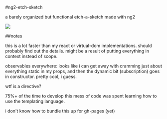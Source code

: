 #ng2-etch-sketch

a barely organized but functional etch-a-sketch made with ng2

![](https://s3.amazonaws.com/f.cl.ly/items/0z1T1R1b2D1H2k0R2U3E/Screen%20Shot%202016-02-02%20at%204.41.15%20PM.png?v=944abb74)

##notes

this is a lot faster than my react or virtual-dom implementations. should probably find out the details. might be a result of putting everything in context instead of scope.

observables everywhere: looks like i can get away with cramming just about everything static in my props, and then the dynamic bit (subscription) goes in constructor. pretty cool, i guess.

wtf is a directive?

75%+ of the time to develop this mess of code was spent learning how to use the templating language.

i don't know how to bundle this up for gh-pages (yet)
